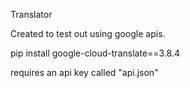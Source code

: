 Translator

Created to test out using google apis.

pip install google-cloud-translate==3.8.4

requires an api key called "api.json"
